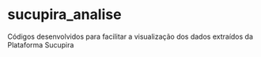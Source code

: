# sucupira_analise
Códigos desenvolvidos para facilitar a visualização dos dados extraídos da Plataforma Sucupira
